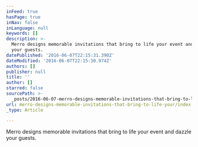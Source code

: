 ```yaml
---
inFeed: true
hasPage: true
inNav: false
inLanguage: null
keywords: []
description: >-
  Merro designs memorable invitations that bring to life your event and dazzle
  your guests. 
datePublished: '2016-06-07T22:15:31.390Z'
dateModified: '2016-06-07T22:15:30.974Z'
authors: []
publisher: null
title: ''
author: []
starred: false
sourcePath: >-
  _posts/2016-06-07-merro-designs-memorable-invitations-that-bring-to-life-your.md
url: merro-designs-memorable-invitations-that-bring-to-life-your/index.html
_type: Article

---
```

Merro designs memorable invitations that bring to life your event and dazzle your guests.